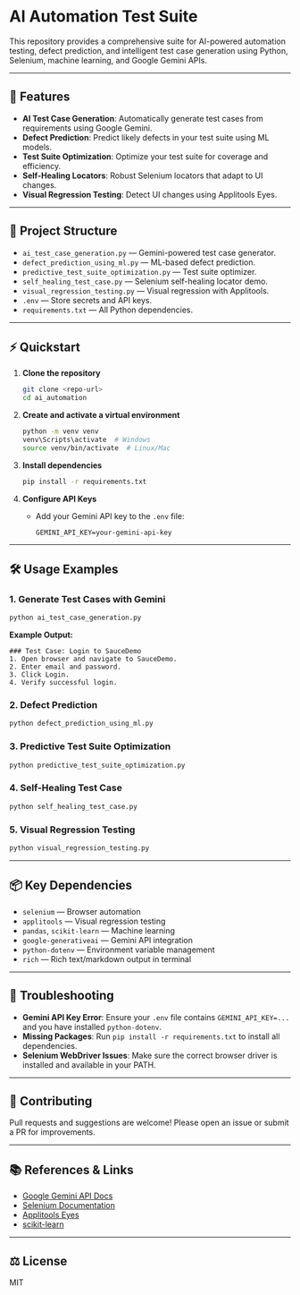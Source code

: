 
# AI Automation Test Suite

This repository provides a comprehensive suite for AI-powered automation testing, defect prediction, and intelligent test case generation using Python, Selenium, machine learning, and Google Gemini APIs.

---

## 🚀 Features

- **AI Test Case Generation**: Automatically generate test cases from requirements using Google Gemini.
- **Defect Prediction**: Predict likely defects in your test suite using ML models.
- **Test Suite Optimization**: Optimize your test suite for coverage and efficiency.
- **Self-Healing Locators**: Robust Selenium locators that adapt to UI changes.
- **Visual Regression Testing**: Detect UI changes using Applitools Eyes.

---

## 📁 Project Structure

- `ai_test_case_generation.py` — Gemini-powered test case generator.
- `defect_prediction_using_ml.py` — ML-based defect prediction.
- `predictive_test_suite_optimization.py` — Test suite optimizer.
- `self_healing_test_case.py` — Selenium self-healing locator demo.
- `visual_regression_testing.py` — Visual regression with Applitools.
- `.env` — Store secrets and API keys.
- `requirements.txt` — All Python dependencies.

---

## ⚡ Quickstart

1. **Clone the repository**
   ```sh
   git clone <repo-url>
   cd ai_automation
   ```

2. **Create and activate a virtual environment**
   ```sh
   python -m venv venv
   venv\Scripts\activate  # Windows
   source venv/bin/activate  # Linux/Mac
   ```

3. **Install dependencies**
   ```sh
   pip install -r requirements.txt
   ```

4. **Configure API Keys**
   - Add your Gemini API key to the `.env` file:
     ```env
     GEMINI_API_KEY=your-gemini-api-key
     ```

---

## 🛠️ Usage Examples

### 1. Generate Test Cases with Gemini
```sh
python ai_test_case_generation.py
```
**Example Output:**
```
### Test Case: Login to SauceDemo
1. Open browser and navigate to SauceDemo.
2. Enter email and password.
3. Click Login.
4. Verify successful login.
```

### 2. Defect Prediction
```sh
python defect_prediction_using_ml.py
```

### 3. Predictive Test Suite Optimization
```sh
python predictive_test_suite_optimization.py
```

### 4. Self-Healing Test Case
```sh
python self_healing_test_case.py
```

### 5. Visual Regression Testing
```sh
python visual_regression_testing.py
```

---

## 📦 Key Dependencies

- `selenium` — Browser automation
- `applitools` — Visual regression testing
- `pandas`, `scikit-learn` — Machine learning
- `google-generativeai` — Gemini API integration
- `python-dotenv` — Environment variable management
- `rich` — Rich text/markdown output in terminal

---

## 🧩 Troubleshooting

- **Gemini API Key Error**: Ensure your `.env` file contains `GEMINI_API_KEY=...` and you have installed `python-dotenv`.
- **Missing Packages**: Run `pip install -r requirements.txt` to install all dependencies.
- **Selenium WebDriver Issues**: Make sure the correct browser driver is installed and available in your PATH.

---

## 🤝 Contributing

Pull requests and suggestions are welcome! Please open an issue or submit a PR for improvements.

---

## 📚 References & Links

- [Google Gemini API Docs](https://ai.google.dev/gemini-api/docs)
- [Selenium Documentation](https://www.selenium.dev/documentation/)
- [Applitools Eyes](https://applitools.com/)
- [scikit-learn](https://scikit-learn.org/)

---

## ⚖️ License

MIT
